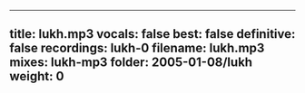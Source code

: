 
---
title: lukh.mp3
vocals: false
best: false
definitive: false
recordings: lukh-0
filename: lukh.mp3
mixes: lukh-mp3
folder: 2005-01-08/lukh
weight: 0
---
